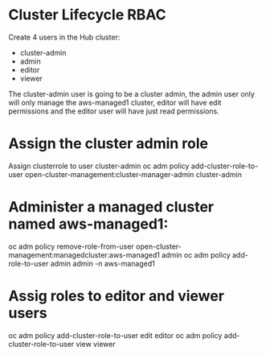 # Cluster Lifecycle RBAC
Create 4 users in the Hub cluster:
- cluster-admin
- admin
- editor
- viewer

The cluster-admin user is going to be a cluster admin, the admin user only will only manage the aws-managed1 cluster, editor will have edit permissions and the editor user will have just read permissions.

# Assign the cluster admin role

Assign clusterrole to user cluster-admin
oc adm policy add-cluster-role-to-user open-cluster-management:cluster-manager-admin cluster-admin

# Administer a managed cluster named aws-managed1:

oc adm policy remove-role-from-user open-cluster-management:managedcluster:aws-managed1 admin
oc adm policy add-role-to-user admin admin -n aws-managed1

# Assig roles to editor and viewer users

oc adm policy add-cluster-role-to-user edit editor
oc adm policy add-cluster-role-to-user view viewer

